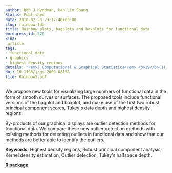 ```yaml
---
author: Rob J Hyndman, Han Lin Shang
Status: Published
date: 2010-02-28 23:17:40+00:00
slug: rainbow-fda
title: Rainbow plots, bagplots and boxplots for functional data
wordpress_id: 526
kind:
 article
tags:
- functional data
- graphics
- highest density regions
details: "<em>J Computational & Graphical Statistics</em> <b>19</b>(1), 29-45"
doi: 10.1198/jcgs.2009.08158
file: Rainbow5.pdf
---
```


We propose new tools for visualizing large numbers of functional data in the form of smooth curves or surfaces. The proposed tools include functional versions of the bagplot and boxplot, and make use of the first two robust principal component scores, Tukey's data depth and highest density regions.

By-products of our graphical displays are outlier detection methods for functional data. We compare these new outlier detection methods with existing methods for detecting outliers in functional data and show that our methods are better able to identify the outliers.

**Keywords:** Highest density regions, Robust principal component analysis, Kernel density estimation, Outlier detection, Tukey's halfspace depth.

**[R package](https://CRAN.R-project.org/package=rainbow)**

